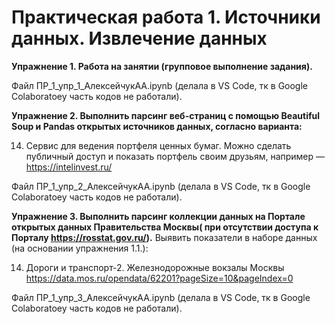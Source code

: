 # Практическая работа 1. Источники данных. Извлечение данных


**Упражнение 1. Работа на занятии (групповое выполнение задания).**

Файл ПР_1_упр_1_АлексейчукАА.ipynb (делала в VS Code, тк в Google Colaboratoey часть кодов не работали).



**Упражнение 2. Выполнить парсинг веб-страниц с помощью Beautiful Soup и Pandas открытых источников данных, согласно варианта:**

14. Сервис для ведения портфеля ценных бумаг. Можно сделать публичный доступ и показать портфель своим друзьям, например — https://intelinvest.ru/

Файл ПР_1_упр_2_АлексейчукАА.ipynb (делала в VS Code, тк в Google Colaboratoey часть кодов не работали).



**Упражнение 3. Выполнить парсинг коллекции данных на Портале открытых данных Правительства Москвы( при отсутствии доступа к Порталу https://rosstat.gov.ru/).**
Выявить показатели в наборе данных (на основании упражнения 1.1.):

14. Дороги и транспорт-2. Железнодорожные вокзалы Москвы https://data.mos.ru/opendata/62201?pageSize=10&pageIndex=0

Файл ПР_1_упр_3_АлексейчукАА.ipynb (делала в VS Code, тк в Google Colaboratoey часть кодов не работали).
